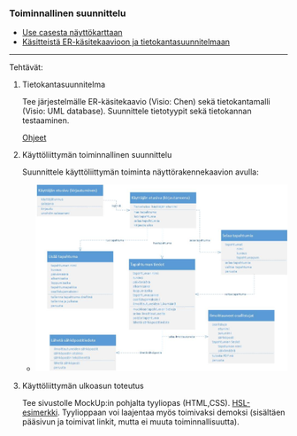 ### Toiminnallinen suunnittelu

- [Use casesta näyttökarttaan](https://docplayer.fi/396513-Haaga-helia-kayttotapaukset-1-tietojenkasittely-tietosysteemin-maaritys-kayttotapaukset.html)
- [Käsitteistä ER-käsitekaavioon ja tietokantasuunnitelmaan](../docs/kasitteista_er_ja_db.pdf)

---

Tehtävät:

1. Tietokantasuunnitelma

    Tee järjestelmälle ER-käsitekaavio (Visio: Chen) sekä tietokantamalli (Visio: UML database). Suunnittele tietotyypit sekä tietokannan testaaminen.

    [Ohjeet](../tietokannat/db_suunnittelu.html)

2. Käyttöliittymän toiminnallinen suunnittelu

    Suunnittele käyttöliittymän toiminta näyttörakennekaavion avulla:
    - ![UML näyttökartta - esimerkki](img/uml_nayttokaavio.jpg)

3. Käyttöliittymän ulkoasun toteutus

    Tee sivustolle MockUp:in pohjalta tyyliopas (HTML,CSS). [HSL-esimerkki](https://www.hsl.fi/tyyliopas). Tyylioppaan voi laajentaa myös toimivaksi demoksi (sisältäen pääsivun ja toimivat linkit, mutta ei muuta toiminnallisuutta).